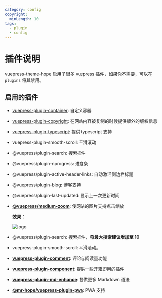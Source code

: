 ```yaml
---
category: config
copyright:
  minLength: 10
tags:
  - plugin
  - config
---
```


# 插件说明

vuepress-theme-hope 启用了很多 vuepress 插件，如果你不需要，可以在 `plugins` 将其禁用。

## 启用的插件

- [vuepress-plugin-container](container.md): 自定义容器

- [vuepress-plugin-copyright](copyright.md): 在网站内容被复制的时候提供额外的版权信息

- [vuepress-plugin-typescript](../../guide/feature/typescript.md): 提供 typescript 支持

- vuepress-plugin-smooth-scroll: 平滑滚动

- @vuepress/plugin-search: 搜索插件

- @vuepress/plugin-nprogress: 进度条

- @vuepress/plugin-active-header-links: 自动激活侧边栏标题

- @vuepress/plugin-blog: 博客支持

- @vuepress/plugin-last-updated: 显示上一次更新时间

- [**@vuepress/medium-zoom**](medium-zoom.md): 使网站的图片支持点击缩放

  **效果**：

  ![logo](/logo.svg)

- @vuepress/plugin-search: 搜索插件，**将最大搜索建议增加至 10**

- vuepress-plugin-smooth-scroll: 平滑滚动。

- [**vuepress-plugin-comment**](https://vuepress-comment.mrhope.site/): 评论与阅读量功能

- [**vuepress-plugin-component**](../../guide/feature/component.md): 提供一些开箱即用的插件

- [**vuepress-plugin-md-enhance**](https://vuepress-md-enhance.mrhope.site/): 提供更多 Markdown 语法

- [**@mr-hope/vuepress-plugin-pwa**](pwa.md): PWA 支持
